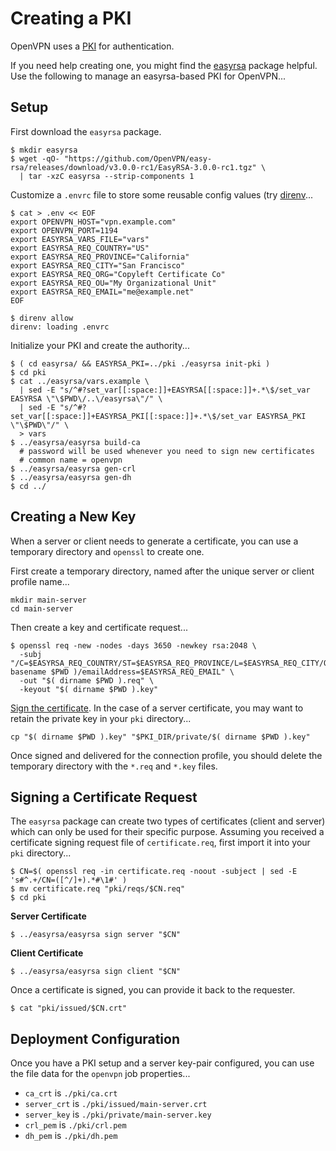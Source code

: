 # Creating a PKI

OpenVPN uses a [PKI](http://en.wikipedia.org/wiki/Public_key_infrastructure) for authentication.

If you need help creating one, you might find the [easyrsa](https://github.com/OpenVPN/easy-rsa/) package helpful. Use the following to manage an easyrsa-based PKI for OpenVPN...


## Setup

First download the `easyrsa` package.

    $ mkdir easyrsa
    $ wget -qO- "https://github.com/OpenVPN/easy-rsa/releases/download/v3.0.0-rc1/EasyRSA-3.0.0-rc1.tgz" \
      | tar -xzC easyrsa --strip-components 1

Customize a `.envrc` file to store some reusable config values (try [direnv](http://direnv.net/)...

    $ cat > .env << EOF
    export OPENVPN_HOST="vpn.example.com"
    export OPENVPN_PORT=1194
    export EASYRSA_VARS_FILE="vars"
    export EASYRSA_REQ_COUNTRY="US"
    export EASYRSA_REQ_PROVINCE="California"
    export EASYRSA_REQ_CITY="San Francisco"
    export EASYRSA_REQ_ORG="Copyleft Certificate Co"
    export EASYRSA_REQ_OU="My Organizational Unit"
    export EASYRSA_REQ_EMAIL="me@example.net"
    EOF

    $ direnv allow
    direnv: loading .envrc

Initialize your PKI and create the authority...

    $ ( cd easyrsa/ && EASYRSA_PKI=../pki ./easyrsa init-pki )
    $ cd pki
    $ cat ../easyrsa/vars.example \
      | sed -E "s/^#?set_var[[:space:]]+EASYRSA[[:space:]]+.*\$/set_var EASYRSA \"\$PWD\/..\/easyrsa\"/" \
      | sed -E "s/^#?set_var[[:space:]]+EASYRSA_PKI[[:space:]]+.*\$/set_var EASYRSA_PKI \"\$PWD\"/" \
      > vars
    $ ../easyrsa/easyrsa build-ca
      # password will be used whenever you need to sign new certificates
      # common name = openvpn
    $ ../easyrsa/easyrsa gen-crl
    $ ../easyrsa/easyrsa gen-dh
    $ cd ../


## Creating a New Key

When a server or client needs to generate a certificate, you can use a temporary directory and `openssl` to create one.

First create a temporary directory, named after the unique server or client profile name...

    mkdir main-server
    cd main-server

Then create a key and certificate request...

    $ openssl req -new -nodes -days 3650 -newkey rsa:2048 \
      -subj "/C=$EASYRSA_REQ_COUNTRY/ST=$EASYRSA_REQ_PROVINCE/L=$EASYRSA_REQ_CITY/O=$EASYRSA_REQ_ORG/OU=$EASYRSA_REQ_OU/CN=$( basename $PWD )/emailAddress=$EASYRSA_REQ_EMAIL" \
      -out "$( dirname $PWD ).req" \
      -keyout "$( dirname $PWD ).key"

[Sign the certificate](#signing-a-certificate-request). In the case of a server certificate, you may want to retain the private key in your `pki` directory...

    cp "$( dirname $PWD ).key" "$PKI_DIR/private/$( dirname $PWD ).key"

Once signed and delivered for the connection profile, you should delete the temporary directory with the `*.req` and `*.key` files.


## Signing a Certificate Request

The `easyrsa` package can create two types of certificates (client and server) which can only be used for their specific purpose. Assuming you received a certificate signing request file of `certificate.req`, first import it into your `pki` directory...

    $ CN=$( openssl req -in certificate.req -noout -subject | sed -E 's#^.+/CN=([^/]+).*#\1#' )
    $ mv certificate.req "pki/reqs/$CN.req"
    $ cd pki

**Server Certificate**

    $ ../easyrsa/easyrsa sign server "$CN"

**Client Certificate**

    $ ../easyrsa/easyrsa sign client "$CN"

Once a certificate is signed, you can provide it back to the requester.

    $ cat "pki/issued/$CN.crt"


## Deployment Configuration

Once you have a PKI setup and a server key-pair configured, you can use the file data for the ``openvpn`` job properties...

 * `ca_crt` is `./pki/ca.crt`
 * `server_crt` is `./pki/issued/main-server.crt`
 * `server_key` is `./pki/private/main-server.key`
 * `crl_pem` is `./pki/crl.pem`
 * `dh_pem` is `./pki/dh.pem`
